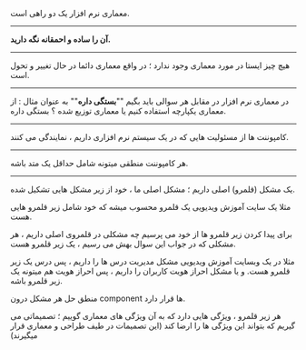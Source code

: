 معماری نرم افزار یک دو راهی است.

---

**آن را ساده و احمقانه نگه دارید.**

---

هیچ چیز ایستا در مورد معماری وجود ندارد ؛ در واقع معماری دائما در حال تغییر و تحول است.

---

در معماری نرم افزار در مقابل هر سوالی باید بگیم ""**بستگی داره**"" به عنوان مثال : از معماری یکپارچه استفاده کنیم یا معماری توزیع شده ؟ بستگی داره.

---

کامپوننت ها از مسئولیت هایی که در یک سیستم نرم افزاری داریم ، نمایندگی می کنند.

---

هر کامپوننت منطقی میتونه شامل حداقل یک متد باشه.

---

یک مشکل (قلمرو) اصلی داریم ؛ مشکل اصلی ما ، خود از زیر مشکل هایی تشکیل شده.

مثلا یک سایت آموزش ویدیویی یک قلمرو محسوب میشه که خود شامل زیر قلمرو هایی هست.

برای پیدا کردن زیر قلمرو ها از خود می پرسیم چه مشکلی در قلمروی اصلی داریم ، هر مشکلی که در جواب این سوال بهش می رسیم ، یک زیر قلمرو هست.

مثلا در یک وبسایت آموزش ویدیویی مشکل مدیریت درس ها را داریم ، پس درس یک زیر قلمرو هست. و یا مشکل احراز هویت کاربران را داریم ، پس احراز هویت هم میتونه یک زیر قلمرو باشه.

منطق حل هر مشکل درون component ها قرار دارد.

هر زیر قلمرو ، ویژگی هایی دارد که به آن ویژگی های معماری گوییم ؛ تصمیماتی می گیریم که بتواند این ویژگی ها را ارضا کند (این تصمیمات در طیف طراحی و معماری قرار میگیرند)

